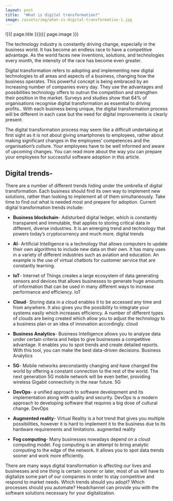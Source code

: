 ```yaml
---
layout: post
title:  "What is digital transformation?"
image: /assets/img/what-is-digital-transformation-1.jpg
---
```


![{{ page.title }}]({{ page.image }})

The technology industry is constantly driving change, especially in the business world. It has become an endless race to have a competitive advantage. As the world faces new inventions, solutions, and technologies every month, the intensity of the race has become even greater.

Digital transformation refers to adopting and implementing new digital technologies to all areas and aspects of a business, changing how the business operates. This powerful concept is being embraced by an increasing number of companies every day. They use the advantages and possibilities technology offers to outrun the competition and strengthen their position in the market. Surveys and studies show that 64% of organisations recognise digital transformation as essential to driving profits.. With each business being unique, the digital transformation process will be different in each case but the need for digital improvements is clearly present.

The digital transformation process may seem like a difficult undertaking at first sight as it is not about giving smartphones to employees, rather about making significant changes in the employees’ competences and the organisation’s culture. Your employees have to be well informed and aware of upcoming changes. You can read more about the way you can prepare your employees for successful software adoption in this article.

## Digital trends-
There are a number of different trends hiding under the umbrella of digital transformation. Each business should find its own way to implement new solutions, rather than looking to implement all of them simultaneously. Take time to find out what is needed most and prepare for adoption. Current digital transformation trends include:

- **Business blockchain**-
Adisturbed digital ledger, which is constantly transparent and immutable, that applies to storing critical data in different, diverse industries. It is an emerging trend and technology that powers today’s cryptocurrency and much more.
digital trends

- **AI**-
Artificial Intelligence is a technology that allows computers to update their own algorithms to include new data on their own. It has many uses in a variety of different industries such as aviation and education. An example is the use of virtual chatbots for customer service that are constantly learning.

- **IoT**- 
Internet of Things creates a large ecosystem of data generating sensors and devices that allows businesses to generate huge amounts of information that can be used in many different ways to increase performance and efficiency.
IoT

- **Cloud**-
Storing data in a cloud enables it to be accessed any time and from anywhere. It also gives you the possibility to integrate your systems easily which increases efficiency. A number of different types of clouds are being created which allow you to adjust the technology to a business plan or an idea of innovation accordingly.
cloud

- **Business Analytics**-
Business Intelligence allows you to analyse data under certain criteria and helps to give businesses a competitive advantage. It enables you to spot trends and create detailed reports. With this tool, you can make the best data-driven decisions.
Business Analytics 

- **5G**- 
Mobile networks areconstantly changing and have changed the world by offering a constant connection to the rest of the world. The next generation 5G mobile network will be even better, providing wireless Gigabit connectivity in the near future.
5G 

- **DevOps**-
a unified approach to software development and its implementation along with quality and security. DevOps is a modern approach to developing software that requires a big dose of cultural change.
DevOps

- **Augmented reality**-
Virtual Reality is a hot trend that gives you multiple possibilities, however it is hard to implement it to the business due to its hardware requirements and limitations.
augmented reality

- **Fog computing**-
Many businesses nowadays depend on a cloud computing model. Fog computing is an attempt to bring analytic computing to the edge of the network. It allows you to spot data trends sooner and work more efficiently.

There are many ways digital transformation is affecting our lives and businesses and one thing is certain: sooner or later, most of us will have to digitalize some part of our companies in order to stay competitive and respond to market needs. Which trends should you adopt? Which processes should you automate? Headchannel can provide you with the software solutions necessary for your digitalization.
